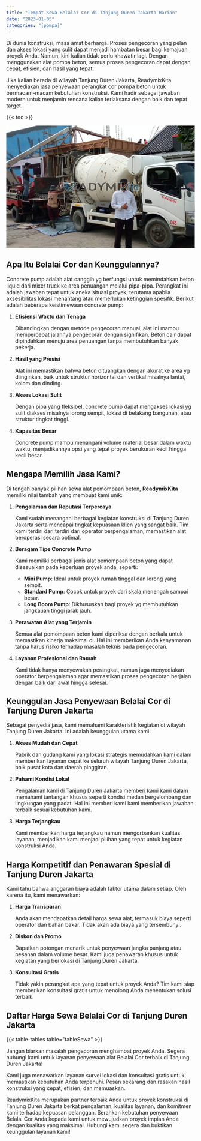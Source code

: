 ```yaml
---
title: "Tempat Sewa Belalai Cor di Tanjung Duren Jakarta Harian"
date: "2023-01-05"
categories: "[pompa]"
---
```


Di dunia konstruksi, masa amat berharga. Proses pengecoran yang pelan dan akses lokasi yang sulit dapat menjadi hambatan besar bagi kemajuan proyek Anda. Namun, kini kalian tidak perlu khawatir lagi. Dengan menggunakan alat pompa beton, semua proses pengecoran dapat dengan cepat, efisien, dan hasil yang tepat.

Jika kalian berada di wilayah Tanjung Duren Jakarta, ReadymixKita menyediakan jasa penyewaan perangkat cor pompa beton untuk bermacam-macam kebutuhan konstruksi. Kami hadir sebagai jawaban modern untuk menjamin rencana kalian terlaksana dengan baik dan tepat target.

{{< toc >}}

![Tempat Sewa Belalai Cor di Tanjung Duren Jakarta Harian](/images/pompa/sewa-pompa-22.jpg)

## Apa Itu Belalai Cor dan Keunggulannya?

Concrete pump adalah alat canggih yg berfungsi untuk memindahkan beton liquid dari mixer truck ke area penuangan melalui pipa-pipa. Perangkat ini adalah jawaban tepat untuk aneka situasi proyek, terutama apabila aksesibilitas lokasi menantang atau memerlukan ketinggian spesifik. Berikut adalah beberapa keistimewaan concrete pump:

1. **Efisiensi Waktu dan Tenaga**

   Dibandingkan dengan metode pengecoran manual, alat ini mampu mempercepat jalannya pengecoran dengan signifikan. Beton cair dapat dipindahkan menuju area penuangan tanpa membutuhkan banyak pekerja.

2. **Hasil yang Presisi**

   Alat ini memastikan bahwa beton dituangkan dengan akurat ke area yg diinginkan, baik untuk struktur horizontal dan vertikal misalnya lantai, kolom dan dinding.

3. **Akses Lokasi Sulit**

   Dengan pipa yang fleksibel, concrete pump dapat mengakses lokasi yg sulit diakses misalnya lorong sempit, lokasi di belakang bangunan, atau struktur tingkat tinggi.

4. **Kapasitas Besar**

   Concrete pump mampu menangani volume material besar dalam waktu waktu, menjadikannya opsi yang tepat proyek berukuran kecil hingga kecil besar.

## Mengapa Memilih Jasa Kami?

Di tengah banyak pilihan sewa alat pemompaan beton, **ReadymixKita** memiliki nilai tambah yang membuat kami unik:

1. **Pengalaman dan Reputasi Terpercaya**

   Kami sudah menangani berbagai kegiatan konstruksi di Tanjung Duren Jakarta serta mencapai tingkat kepuasaan klien yang sangat baik. Tim kami terdiri dari terdiri dari operator berpengalaman, memastikan alat beroperasi secara optimal.

2. **Beragam Tipe Concrete Pump**

   Kami memiliki berbagai jenis alat pemompaan beton yang dapat disesuaikan pada keperluan proyek anda, seperti:
   - **Mini Pump**: Ideal untuk proyek rumah tinggal dan lorong yang sempit.
   - **Standard Pump**: Cocok untuk proyek dari skala menengah sampai besar.
   - **Long Boom Pump**: Dikhususkan bagi proyek yg membutuhkan jangkauan tinggi jarak jauh.

3. **Perawatan Alat yang Terjamin**

   Semua alat pemompaan beton kami diperiksa dengan berkala untuk memastikan kinerja maksimal di. Hal ini memberikan Anda kenyamanan tanpa harus risiko terhadap masalah teknis pada pengecoran.

4. **Layanan Profesional dan Ramah**

   Kami tidak hanya menyewakan perangkat, namun juga menyediakan operator berpengalaman agar memastikan proses pengecoran berjalan dengan baik dari awal hingga selesai.

## Keunggulan Jasa Penyewaan Belalai Cor di Tanjung Duren Jakarta

Sebagai penyedia jasa, kami memahami karakteristik kegiatan di wilayah Tanjung Duren Jakarta. Ini adalah keunggulan utama kami:

1. **Akses Mudah dan Cepat**

   Pabrik dan gudang kami yang lokasi strategis memudahkan kami dalam memberikan layanan cepat ke seluruh wilayah Tanjung Duren Jakarta, baik pusat kota dan daerah pinggiran.

2. **Pahami Kondisi Lokal**

   Pengalaman kami di Tanjung Duren Jakarta memberi kami kami dalam memahami tantangan khusus seperti kondisi medan bergelombang dan lingkungan yang padat. Hal ini memberi kami kami memberikan jawaban terbaik sesuai kebutuhan kami.

3. **Harga Terjangkau**

   Kami memberikan harga terjangkau namun mengorbankan kualitas layanan, menjadikan kami menjadi pilihan yang tepat untuk kegiatan konstruksi Anda.

## Harga Kompetitif dan Penawaran Spesial di Tanjung Duren Jakarta

Kami tahu bahwa anggaran biaya adalah faktor utama dalam setiap. Oleh karena itu, kami menawarkan:

1. **Harga Transparan**

   Anda akan mendapatkan detail harga sewa alat, termasuk biaya seperti operator dan bahan bakar. Tidak akan ada biaya yang tersembunyi.

2. **Diskon dan Promo**

   Dapatkan potongan menarik untuk penyewaan jangka panjang atau pesanan dalam volume besar. Kami juga penawaran khusus untuk kegiatan yang berlokasi di Tanjung Duren Jakarta.

3. **Konsultasi Gratis**

   Tidak yakin perangkat apa yang tepat untuk proyek Anda? Tim kami siap memberikan konsultasi gratis untuk menolong Anda menentukan solusi terbaik.

## Daftar Harga Sewa Belalai Cor di Tanjung Duren Jakarta

{{< table-tables table="tableSewa" >}}

Jangan biarkan masalah pengecoran menghambat proyek Anda. Segera hubungi kami untuk layanan penyewaan alat Belalai Cor terbaik di Tanjung Duren Jakarta!

Kami juga menawarkan layanan survei lokasi dan konsultasi gratis untuk memastikan kebutuhan Anda terpenuhi. Pesan sekarang dan rasakan hasil konstruksi yang cepat, efisien, dan memuaskan.

ReadymixKita merupakan partner terbaik Anda untuk proyek konstruksi di Tanjung Duren Jakarta berkat pengalaman, kualitas layanan, dan komitmen kami terhadap kepuasan pelanggan. Serahkan kebutuhan penyewaan Belalai Cor Anda kepada kami untuk mewujudkan proyek impian Anda dengan kualitas yang maksimal. Hubungi kami segera dan buktikan keunggulan layanan kami!